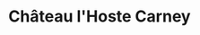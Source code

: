 ---
title: "Château l'Hoste Carney"
url: /lestiac-sur-garonne/chateau-lhoste-carney/
shop: Spirituosen
---
